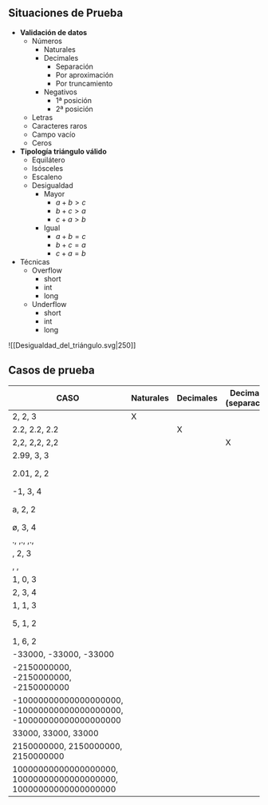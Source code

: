 ## Situaciones de Prueba
- **Validación de datos**
	- Números
		- Naturales
		- Decimales
			- Separación
			- Por aproximación
			- Por truncamiento
		- Negativos
			- 1ª posición
			- 2ª posición
	- Letras
	- Caracteres raros
	- Campo vacío
	- Ceros
- **Tipología triángulo válido**
	- Equilátero
	- Isósceles
	- Escaleno
	- Desigualdad
		- Mayor
			- $a+b>c$
			- $b+c>a$
			- $c+a>b$
		- Igual
			- $a+b=c$
			- $b+c=a$
			- $c+a=b$
- Técnicas
	- Overflow
		- short
		- int
		- long
	- Underflow
		- short
		- int
		- long

![[Desigualdad_del_triángulo.svg|250]]
## Casos de prueba

| CASO | Naturales | Decimales | Decimales (separación) | Decimales (aproximación) | decimales (truncamiento) | Negativo | Letras | Raros | Vacío | Cero | Equilátero | Isósceles | Escaleno | Desigualdad  (mayor 1) | Desigualdad  (mayor 2) | Desigualdad (mayor 3) | UF short | UF int | UF long | OF short | OF int | OF long | esperada | resultado |
| ---- | ---- | ---- | ---- | ---- | ---- | ---- | ---- | ---- | ---- | ---- | ---- | ---- | ---- | ---- | ---- | ---- | ---- | ---- | ---- | ---- | ---- | ---- | ---- | ---- |
| 2, 2, 3 | X |  |  |  |  |  |  |  |  |  |  | X |  |  |  |  |  |  |  |  |  |  | isósceles | <mark style="background: #BBFABBA6;">ok</mark> |
| 2.2, 2.2, 2.2 |  | X |  |  |  |  |  |  |  |  | X |  |  |  |  |  |  |  |  |  |  |  | equilátero | <mark style="background: #BBFABBA6;">ok</mark> |
| 2,2, 2,2, 2,2 |  |  | X |  |  |  |  |  |  |  |  |  |  |  |  |  |  |  |  |  |  |  | inválido | <mark style="background: #BBFABBA6;">ok</mark> |
| 2.99, 3, 3 |  |  |  | X |  |  |  |  |  |  |  |  |  |  |  |  |  |  |  |  |  |  | isósceles | <mark style="background: #BBFABBA6;">ok</mark> |
| 2.01, 2, 2 |  |  |  |  | X |  |  |  |  |  |  |  |  |  |  |  |  |  |  |  |  |  | isósceles | <mark style="background: #FF5582A6;">MAL</mark> (equilátero) |
| -1, 3, 4 |  |  |  |  |  | X |  |  |  |  |  |  |  |  |  |  |  |  |  |  |  |  | inválido | <mark style="background: #BBFABBA6;">ok</mark> |
| a, 2, 2 |  |  |  |  |  |  | X |  |  |  |  |  |  |  |  |  |  |  |  |  |  |  | inválido | <mark style="background: #FF5582A6;">MAL</mark> (crash) |
| ø, 3, 4 |  |  |  |  |  |  |  | X |  |  |  |  |  |  |  |  |  |  |  |  |  |  | inválido | <mark style="background: #BBFABBA6;">ok</mark> |
| ., ,., ,., |  |  |  |  |  |  |  | X |  |  |  |  |  |  |  |  |  |  |  |  |  |  | inválido | <mark style="background: #BBFABBA6;">ok</mark> |
| , 2, 3 |  |  |  |  |  |  |  |  | X |  |  |  |  |  |  |  |  |  |  |  |  |  | inválido | <mark style="background: #BBFABBA6;">ok</mark> |
| , , |  |  |  |  |  |  |  |  | X |  |  |  |  |  |  |  |  |  |  |  |  |  | inválido | <mark style="background: #BBFABBA6;">ok</mark> |
| 1, 0, 3 |  |  |  |  |  |  |  |  |  | X |  |  |  |  |  |  |  |  |  |  |  |  | inválido | <mark style="background: #BBFABBA6;">ok</mark> |
| 2, 3, 4 |  |  |  |  |  |  |  |  |  |  |  |  | X |  |  |  |  |  |  |  |  |  | escaleno | <mark style="background: #BBFABBA6;">ok</mark> |
| 1, 1, 3 |  |  |  |  |  |  |  |  |  |  |  |  |  | X |  |  |  |  |  |  |  |  | inválido | <mark style="background: #BBFABBA6;">ok</mark> |
| 5, 1, 2 |  |  |  |  |  |  |  |  |  |  |  |  |  |  | X |  |  |  |  |  |  |  | inválido | <mark style="background: #FF5582A6;">MAL</mark> (escaleno) |
| 1, 6, 2 |  |  |  |  |  |  |  |  |  |  |  |  |  |  |  | X |  |  |  |  |  |  | inválido | <mark style="background: #BBFABBA6;">ok</mark> |
| -33000, -33000, -33000 |  |  |  |  |  |  |  |  |  |  |  |  |  |  |  |  | X |  |  |  |  |  | inválido | <mark style="background: #BBFABBA6;">ok</mark> |
| -2150000000, -2150000000, -2150000000 |  |  |  |  |  |  |  |  |  |  |  |  |  |  |  |  |  | X |  |  |  |  | inválido | <mark style="background: #BBFABBA6;">ok</mark> |
| -10000000000000000000, -10000000000000000000, -10000000000000000000 |  |  |  |  |  |  |  |  |  |  |  |  |  |  |  |  |  |  | X |  |  |  | inválido | <mark style="background: #BBFABBA6;">ok</mark> |
| 33000, 33000, 33000 |  |  |  |  |  |  |  |  |  |  |  |  |  |  |  |  |  |  |  | X |  |  | equilátero | <mark style="background: #BBFABBA6;">ok</mark> |
| 2150000000, 2150000000, 2150000000 |  |  |  |  |  |  |  |  |  |  |  |  |  |  |  |  |  |  |  |  | X |  | equilátero | <mark style="background: #BBFABBA6;">ok</mark> |
| 10000000000000000000, 10000000000000000000, 10000000000000000000 |  |  |  |  |  |  |  |  |  |  |  |  |  |  |  |  |  |  |  |  |  | X | equilátero | <mark style="background: #BBFABBA6;">ok</mark> |
